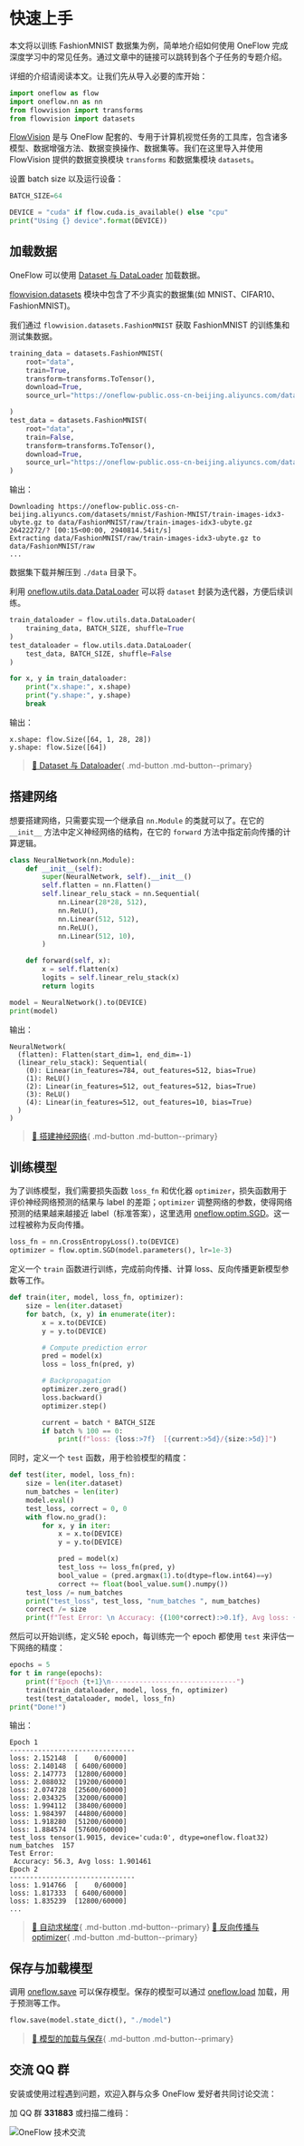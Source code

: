 # 快速上手

本文将以训练 FashionMNIST 数据集为例，简单地介绍如何使用 OneFlow 完成深度学习中的常见任务。通过文章中的链接可以跳转到各个子任务的专题介绍。

详细的介绍请阅读本文。让我们先从导入必要的库开始：

```python
import oneflow as flow
import oneflow.nn as nn
from flowvision import transforms
from flowvision import datasets
```
[FlowVision](https://github.com/Oneflow-Inc/vision) 是与 OneFlow 配套的、专用于计算机视觉任务的工具库，包含诸多模型、数据增强方法、数据变换操作、数据集等。我们在这里导入并使用 FlowVision 提供的数据变换模块 `transforms` 和数据集模块 `datasets`。

设置 batch size 以及运行设备：

```python
BATCH_SIZE=64

DEVICE = "cuda" if flow.cuda.is_available() else "cpu"
print("Using {} device".format(DEVICE))
```

## 加载数据

OneFlow 可以使用 [Dataset 与 DataLoader](./03_dataset_dataloader.md) 加载数据。

[flowvision.datasets](https://flowvision.readthedocs.io/en/stable/flowvision.datasets.html) 模块中包含了不少真实的数据集(如 MNIST、CIFAR10、FashionMNIST)。

我们通过 `flowvision.datasets.FashionMNIST` 获取 FashionMNIST 的训练集和测试集数据。

```python
training_data = datasets.FashionMNIST(
    root="data",
    train=True,
    transform=transforms.ToTensor(),
    download=True,
    source_url="https://oneflow-public.oss-cn-beijing.aliyuncs.com/datasets/mnist/Fashion-MNIST/",

)
test_data = datasets.FashionMNIST(
    root="data",
    train=False,
    transform=transforms.ToTensor(),
    download=True,
    source_url="https://oneflow-public.oss-cn-beijing.aliyuncs.com/datasets/mnist/Fashion-MNIST/",
)
```

输出：

```text
Downloading https://oneflow-public.oss-cn-beijing.aliyuncs.com/datasets/mnist/Fashion-MNIST/train-images-idx3-ubyte.gz to data/FashionMNIST/raw/train-images-idx3-ubyte.gz
26422272/? [00:15<00:00, 2940814.54it/s]
Extracting data/FashionMNIST/raw/train-images-idx3-ubyte.gz to data/FashionMNIST/raw
...
```

数据集下载并解压到 `./data` 目录下。

利用 [oneflow.utils.data.DataLoader](https://oneflow.readthedocs.io/en/v0.8.1/utils.data.html?highlight=oneflow.utils.data.DataLoader#oneflow.utils.data.DataLoader) 可以将 `dataset` 封装为迭代器，方便后续训练。

```python
train_dataloader = flow.utils.data.DataLoader(
    training_data, BATCH_SIZE, shuffle=True
)
test_dataloader = flow.utils.data.DataLoader(
    test_data, BATCH_SIZE, shuffle=False
)

for x, y in train_dataloader:
    print("x.shape:", x.shape)
    print("y.shape:", y.shape)
    break
```

输出：

```text
x.shape: flow.Size([64, 1, 28, 28])
y.shape: flow.Size([64])
```

> [:link: Dataset 与 Dataloader](./03_dataset_dataloader.md){ .md-button .md-button--primary}

## 搭建网络

想要搭建网络，只需要实现一个继承自 `nn.Module` 的类就可以了。在它的 `__init__` 方法中定义神经网络的结构，在它的 `forward` 方法中指定前向传播的计算逻辑。

```python
class NeuralNetwork(nn.Module):
    def __init__(self):
        super(NeuralNetwork, self).__init__()
        self.flatten = nn.Flatten()
        self.linear_relu_stack = nn.Sequential(
            nn.Linear(28*28, 512),
            nn.ReLU(),
            nn.Linear(512, 512),
            nn.ReLU(),
            nn.Linear(512, 10),
        )

    def forward(self, x):
        x = self.flatten(x)
        logits = self.linear_relu_stack(x)
        return logits

model = NeuralNetwork().to(DEVICE)
print(model)
```

输出：

```text
NeuralNetwork(
  (flatten): Flatten(start_dim=1, end_dim=-1)
  (linear_relu_stack): Sequential(
    (0): Linear(in_features=784, out_features=512, bias=True)
    (1): ReLU()
    (2): Linear(in_features=512, out_features=512, bias=True)
    (3): ReLU()
    (4): Linear(in_features=512, out_features=10, bias=True)
  )
)
```

> [:link: 搭建神经网络](./04_build_network.md){ .md-button .md-button--primary}

## 训练模型

为了训练模型，我们需要损失函数 `loss_fn` 和优化器 `optimizer`，损失函数用于评价神经网络预测的结果与 label 的差距；`optimizer` 调整网络的参数，使得网络预测的结果越来越接近 label（标准答案），这里选用 [oneflow.optim.SGD](https://oneflow.readthedocs.io/en/v0.8.1/generated/oneflow.optim.SGD.html)。这一过程被称为反向传播。

```python
loss_fn = nn.CrossEntropyLoss().to(DEVICE)
optimizer = flow.optim.SGD(model.parameters(), lr=1e-3)
```

定义一个 `train` 函数进行训练，完成前向传播、计算 loss、反向传播更新模型参数等工作。

```python
def train(iter, model, loss_fn, optimizer):
    size = len(iter.dataset)
    for batch, (x, y) in enumerate(iter):
        x = x.to(DEVICE)
        y = y.to(DEVICE)

        # Compute prediction error
        pred = model(x)
        loss = loss_fn(pred, y)

        # Backpropagation
        optimizer.zero_grad()
        loss.backward()
        optimizer.step()

        current = batch * BATCH_SIZE
        if batch % 100 == 0:
            print(f"loss: {loss:>7f}  [{current:>5d}/{size:>5d}]")
```

同时，定义一个 `test` 函数，用于检验模型的精度：

```python
def test(iter, model, loss_fn):
    size = len(iter.dataset)
    num_batches = len(iter)
    model.eval()
    test_loss, correct = 0, 0
    with flow.no_grad():
        for x, y in iter:
            x = x.to(DEVICE)
            y = y.to(DEVICE)

            pred = model(x)
            test_loss += loss_fn(pred, y)
            bool_value = (pred.argmax(1).to(dtype=flow.int64)==y)
            correct += float(bool_value.sum().numpy())
    test_loss /= num_batches
    print("test_loss", test_loss, "num_batches ", num_batches)
    correct /= size
    print(f"Test Error: \n Accuracy: {(100*correct):>0.1f}, Avg loss: {test_loss:>8f}")
```

然后可以开始训练，定义5轮 epoch，每训练完一个 epoch 都使用 `test` 来评估一下网络的精度：

```python
epochs = 5
for t in range(epochs):
    print(f"Epoch {t+1}\n-------------------------------")
    train(train_dataloader, model, loss_fn, optimizer)
    test(test_dataloader, model, loss_fn)
print("Done!")
```

输出：

```text
Epoch 1
-------------------------------
loss: 2.152148  [    0/60000]
loss: 2.140148  [ 6400/60000]
loss: 2.147773  [12800/60000]
loss: 2.088032  [19200/60000]
loss: 2.074728  [25600/60000]
loss: 2.034325  [32000/60000]
loss: 1.994112  [38400/60000]
loss: 1.984397  [44800/60000]
loss: 1.918280  [51200/60000]
loss: 1.884574  [57600/60000]
test_loss tensor(1.9015, device='cuda:0', dtype=oneflow.float32) num_batches  157
Test Error:
 Accuracy: 56.3, Avg loss: 1.901461
Epoch 2
-------------------------------
loss: 1.914766  [    0/60000]
loss: 1.817333  [ 6400/60000]
loss: 1.835239  [12800/60000]
...
```

> [:link: 自动求梯度](./05_autograd.md){ .md-button .md-button--primary}
> [:link: 反向传播与 optimizer](./06_optimization.md){ .md-button .md-button--primary}

## 保存与加载模型

调用 [oneflow.save](https://oneflow.readthedocs.io/en/v0.8.1/generated/oneflow.save.html) 可以保存模型。保存的模型可以通过 [oneflow.load](https://oneflow.readthedocs.io/en/v0.8.1/generated/oneflow.load.html) 加载，用于预测等工作。

```python
flow.save(model.state_dict(), "./model")
```

> [:link: 模型的加载与保存](./07_model_load_save.md){ .md-button .md-button--primary}

## 交流 QQ 群

安装或使用过程遇到问题，欢迎入群与众多 OneFlow 爱好者共同讨论交流：

加 QQ 群 **331883** 或扫描二维码：

![OneFlow 技术交流](./imgs/qq_group.png)
